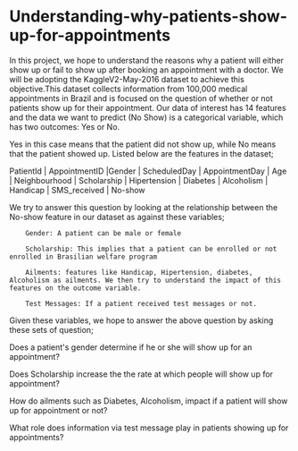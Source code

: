 # Understanding-why-patients-show-up-for-appointments
In this project, we hope to understand the reasons why a patient will either show up or fail to show up after booking an appointment with a doctor. We will be adopting the KaggleV2-May-2016 dataset to achieve this objective.This dataset collects information from 100,000 medical appointments in Brazil and is focused on the question of whether or not patients show up for their appointment. Our data of interest has 14 features and the data we want to predict (No Show) is a categorical variable, which has two outcomes: Yes or No. 

Yes in this case means that the patient did not show up, while No means that the patient showed up. Listed below are the features in the dataset;

PatientId | AppointmentID |Gender | ScheduledDay | AppointmentDay | Age | Neighbourhood | Scholarship | Hipertension | Diabetes | Alcoholism | Handicap | SMS_received | No-show

We try to answer this question by looking at the relationship between the No-show feature in our dataset as against these variables;

        Gender: A patient can be male or female

        Scholarship: This implies that a patient can be enrolled or not enrolled in Brasilian welfare program

        Ailments: features like Handicap, Hipertension, diabetes, Alcoholism as ailments. We then try to understand the impact of this features on the outcome variable.

        Test Messages: If a patient received test messages or not.

Given these variables, we hope to answer the above question by asking these sets of question;

Does a patient's gender determine if he or she will show up for an appointment?

Does Scholarship increase the the rate at which people will show up for appointment?

How do ailments such as Diabetes, Alcoholism, impact if a patient will show up for appointment or not? 

What role does information via test message play in patients showing up for appointments?
